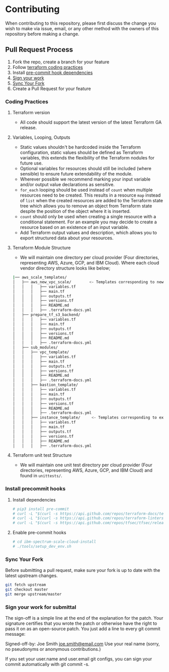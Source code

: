 # Contributing

When contributing to this repository, please first discuss the change you wish to make via issue, email, or any other method with the owners of this repository before making a change.

## Pull Request Process

1. Fork the repo, create a branch for your feature
2. Follow [terraform coding practices](#coding-practices)
3. Install [pre-commit hook dependencies](#install-precommit-hooks)
4. [Sign your work](#sign-your-work-for-submittal)
5. [Sync Your Fork](#sync-your-fork)
6. Create a Pull Request for your feature

### Coding Practices

1. Terraform version
   - All code should support the latest version of the latest Terraform GA release.
2. Variables, Looping, Outputs
   - Static values shouldn't be hardcoded inside the Terraform configuration, static values should be defined as Terraform variables, this extends the flexibility of the Terraform nodules for future use.
   - Optional variables for resources should still be included (where sensible) to ensure future extendability of the module.
   - Wherever possible we recommend marking your input variable and/or output value declarations as sensitive.
   - `for_each` looping should be used instead of `count` when multiple resources need to be created. This results in a resource `map` instead of `list` when the created resources are added to the Terraform state tree which allows you to remove an object from Terraform state despite the position of the object where it is inserted.
   - `count` should only be used when creating a single resource with a conditional statement. For an example you may decide to create a resource based on an existence of an input variable.
   - Add Terraform output values and description, which allows you to export structured data about your resources.
3. Terraform Module Structure
    - We will maintain one directory per cloud provider (Four directories, representing AWS, Azure, GCP, and IBM Cloud). Where each cloud vendor directory structure looks like below;

    ```bash
    |── aws_scale_templates/
    │   ├── aws_new_vpc_scale/        <- Templates corresponding to new vpc.
    │   │   │   ├── variables.tf
    │   │   │   ├── main.tf
    │   │   │   ├── outputs.tf
    │   │   │   ├── versions.tf
    │   │   │   ├── README.md
    │   │   │   ├── .terraform-docs.yml
    │   ├── prepare_tf_s3_backend/
    │   │   │   ├── variables.tf
    │   │   │   ├── main.tf
    │   │   │   ├── outputs.tf
    │   │   │   ├── versions.tf
    │   │   │   ├── README.md
    │   │   │   ├── .terraform-docs.yml
    │   ├── sub_modules/
    │   │   ├── vpc_template/
    │   │   │   ├── variables.tf
    │   │   │   ├── main.tf
    │   │   │   ├── outputs.tf
    │   │   │   ├── versions.tf
    │   │   │   ├── README.md
    │   │   │   ├── .terraform-docs.yml
    │   │   ├── bastion_template/
    │   │   │   ├── variables.tf
    │   │   │   ├── main.tf
    │   │   │   ├── outputs.tf
    │   │   │   ├── versions.tf
    │   │   │   ├── README.md
    │   │   │   ├── .terraform-docs.yml
    │   │   ├── instance_template/     <- Templates corresponding to existing vpc.
    │   │   │   ├── variables.tf
    │   │   │   ├── main.tf
    │   │   │   ├── outputs.tf
    │   │   │   ├── versions.tf
    │   │   │   ├── README.md
    │   │   │   ├── .terraform-docs.yml
    ```

4. Terraform unit test Structure
    - We will maintain one unit test directory per cloud provider (Four directories, representing AWS, Azure, GCP, and IBM Cloud) and found in `unittests/`.

### Install precommit hooks

1. Install dependencies

   ```bash
   # pip3 install pre-commit
   # curl -L "$(curl -s https://api.github.com/repos/terraform-docs/terraform-docs/releases/latest | grep -o -E "https://.+?-linux-amd64.tar.gz")" > terraform-docs.tgz && tar xzf terraform-docs.tgz && chmod +x terraform-docs && sudo mv terraform-docs /usr/bin/
   # curl -L "$(curl -s https://api.github.com/repos/terraform-linters/tflint/releases/latest | grep -o -E "https://.+?_linux_amd64.zip")" > tflint.zip && unzip tflint.zip && rm tflint.zip && sudo mv tflint /usr/bin/
   # curl -L "$(curl -s https://api.github.com/repos/tfsec/tfsec/releases/latest | grep -o -E "https://.+?tfsec-linux-amd64")" > tfsec && chmod +x tfsec && sudo mv tfsec /usr/bin/
   ```

2. Enable pre-commit hooks

   ```bash
   # cd ibm-spectrum-scale-cloud-install
   # ./tools/setup_dev_env.sh
   ```

### Sync Your Fork

Before submitting a pull request, make sure your fork is up to date with the latest upstream changes.

```bash
git fetch upstream
git checkout master
git merge upstream/master
```

### Sign your work for submittal

The sign-off is a simple line at the end of the explanation for the patch. Your signature certifies that you wrote the patch or otherwise have the right to pass it on as an open-source patch. You just add a line to every git commit message:

Signed-off-by: Joe Smith <joe.smith@email.com>
Use your real name (sorry, no pseudonyms or anonymous contributions.)

If you set your user.name and user.email git configs, you can sign your commit automatically with git commit -s.
